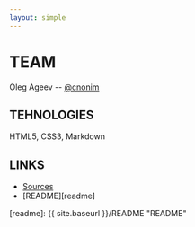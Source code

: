 ```yaml
---
layout: simple
---
```

# TEAM
Oleg Ageev -- [@cnonim][twitter]

## TEHNOLOGIES
HTML5, CSS3, Markdown

## LINKS
- [Sources][sources]
- [README][readme]

[twitter]: https://twitter.com/cnonim "Twitter"
[sources]: https://github.com/cNoNim/cnonim.github.io "Sources"
[readme]:  {{ site.baseurl }}/README "README"
